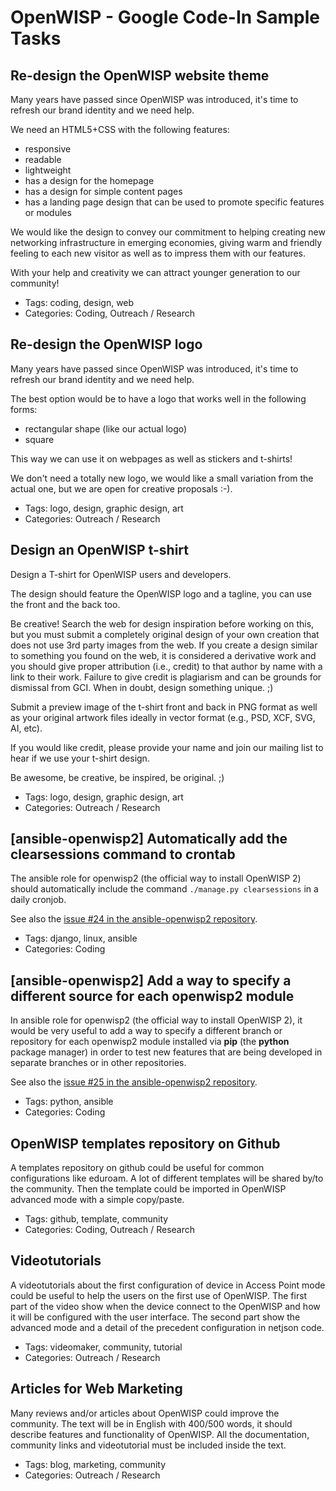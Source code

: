 # OpenWISP - Google Code-In Sample Tasks

## Re-design the OpenWISP website theme

Many years have passed since OpenWISP was introduced, it's time to refresh our brand identity and we need help.

We need an HTML5+CSS with the following features:

- responsive
- readable
- lightweight
- has a design for the homepage
- has a design for simple content pages
- has a landing page design that can be used to promote specific features or modules

We would like the design to convey our commitment to helping creating new networking infrastructure in emerging economies, giving warm and friendly feeling to each new visitor as well as to impress them with our features.

With your help and creativity we can attract younger generation to our community!

- Tags: coding, design, web
- Categories: Coding, Outreach / Research

## Re-design the OpenWISP logo

Many years have passed since OpenWISP was introduced, it's time to refresh our brand identity and we need help.

The best option would be to have a logo that works well in the following forms:

- rectangular shape (like our actual logo)
- square

This way we can use it on webpages as well as stickers and t-shirts!

We don't need a totally new logo, we would like a small variation from the actual one, but we are open for creative proposals :-).

- Tags: logo, design, graphic design, art
- Categories: Outreach / Research

## Design an OpenWISP t-shirt

Design a T-shirt for OpenWISP users and developers.

The design should feature the OpenWISP logo and a tagline, you can use the front and the back too.

Be creative! Search the web for design inspiration before working on this, but you must submit a completely original design of your own creation that does not use 3rd party images from the web. If you create a design similar to something you found on the web, it is considered a derivative work and you should give proper attribution (i.e., credit) to that author by name with a link to their work. Failure to give credit is plagiarism and can be grounds for dismissal from GCI. When in doubt, design something unique. ;)

Submit a preview image of the t-shirt front and back in PNG format as well as your original artwork files ideally in vector format (e.g., PSD, XCF, SVG, AI, etc).

If you would like credit, please provide your name and join our mailing list to hear if we use your t-shirt design.

Be awesome, be creative, be inspired, be original. ;)

- Tags: logo, design, graphic design, art
- Categories: Outreach / Research

## [ansible-openwisp2] Automatically add the clearsessions command to crontab

The ansible role for openwisp2 (the official way to install OpenWISP 2) should automatically include the command
`./manage.py clearsessions` in a daily cronjob.

See also the [issue #24 in the ansible-openwisp2 repository](https://github.com/openwisp/ansible-openwisp2/issues/24).

- Tags: django, linux, ansible
- Categories: Coding

## [ansible-openwisp2] Add a way to specify a different source for each openwisp2 module

In ansible role for openwisp2 (the official way to install OpenWISP 2), it would be very useful to add a way to specify a different branch or repository for each openwisp2 module installed via **pip** (the **python** package manager) in order to test new features that are being developed in separate branches or in other repositories.

See also the [issue #25 in the ansible-openwisp2 repository](https://github.com/openwisp/ansible-openwisp2/issues/25).

- Tags: python, ansible
- Categories: Coding

## OpenWISP templates repository on Github
A templates repository on github could be useful for common configurations like eduroam. 
A lot of different templates will be shared by/to the community. 
Then the template could be imported in OpenWISP advanced mode with a simple copy/paste.

- Tags: github, template, community
- Categories: Coding, Outreach / Research

## Videotutorials
A videotutorials about the first configuration of device in Access Point mode could be useful to help the users on the first use of OpenWISP.
The first part of the video show when the device connect to the OpenWISP and how it will be configured with the user interface.
The second part show the advanced mode and a detail of the precedent configuration in netjson code.

- Tags: videomaker, community, tutorial
- Categories: Outreach / Research

## Articles for Web Marketing
Many reviews and/or articles about OpenWISP could improve the community.
The text will be in English with 400/500 words, it should describe features and functionality of OpenWISP.
All the documentation, community links and videotutorial must be included inside the text.

- Tags: blog, marketing, community
- Categories: Outreach / Research
